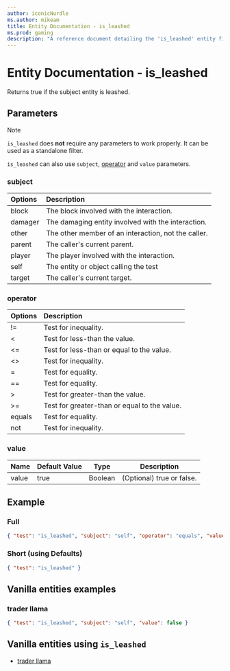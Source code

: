 ```yaml
---
author: iconicNurdle
ms.author: mikeam
title: Entity Documentation - is_leashed
ms.prod: gaming
description: "A reference document detailing the 'is_leashed' entity filter"
---
```


# Entity Documentation - is_leashed

Returns true if the subject entity is leashed.

## Parameters

> [!NOTE]
> `is_leashed` does **not** require any parameters to work properly. It can be used as a standalone filter.
>
> `is_leashed` can also use `subject`, [operator](../Definitions/NestedTables/operator.md) and `value` parameters.

### subject

| Options| Description |
|:-----------|:-----------|
| block| The block involved with the interaction. |
| damager| The damaging entity involved with the interaction. |
| other| The other member of an interaction, not the caller. |
| parent| The caller's current parent. |
| player| The player involved with the interaction. |
| self| The entity or object calling the test |
| target| The caller's current target. |

### operator

| Options| Description |
|:-----------|:-----------|
| !=| Test for inequality. |
| <| Test for less-than the value. |
| <=| Test for less-than or equal to the value. |
| <>| Test for inequality. |
| =| Test for equality. |
| ==| Test for equality. |
| >| Test for greater-than the value. |
| >=| Test for greater-than or equal to the value. |
| equals| Test for equality. |
| not| Test for inequality. |

### value

|Name |Default Value  |Type  |Description  |
|---------|---------|---------|---------|
|value |true |Boolean |(Optional) true or false. |

## Example

### Full

```json
{ "test": "is_leashed", "subject": "self", "operator": "equals", "value": true }
```

### Short (using Defaults)

```json
{ "test": "is_leashed" }
```

## Vanilla entities examples

### trader llama

```json
{ "test": "is_leashed", "subject": "self", "value": false }
```

## Vanilla entities using `is_leashed`

- [trader llama](../../../../Source/VanillaBehaviorPack_Snippets/entities/trader_llama.md)
